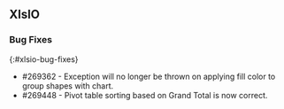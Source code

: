 ## XlsIO

### Bug Fixes
{:#xlsio-bug-fixes}

* \#269362 - Exception will no longer be thrown on applying fill color to group shapes with chart.
* \#269448 - Pivot table sorting based on Grand Total is now correct.
